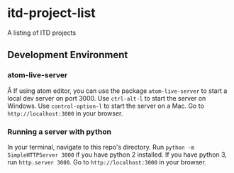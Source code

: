 # itd-project-list

A listing of ITD projects

## Development Environment

### atom-live-server
Â
If using atom editor, you can use the package `atom-live-server` to start a local dev server on port 3000.  Use `ctrl-alt-l` to start the server on Windows.  Use `control-option-l` to start the server on a Mac.  Go to `http://localhost:3000` in your browser.  

### Running a server with python

In your terminal, navigate to this repo's directory.  Run `python -m SimpleHTTPServer 3000` if you have python 2 installed.  If you have python 3, run `http.server 3000`. Go to `http://localhost:3000` in your browser.
